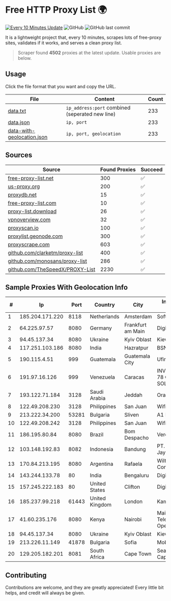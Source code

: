 
# Free HTTP Proxy List 🌍

[![Every 10 Minutes Update](https://github.com/mertguvencli/http-proxy-list/actions/workflows/main.yml/badge.svg?branch=main)](https://github.com/mertguvencli/http-proxy-list/actions/workflows/main.yml)
![GitHub](https://img.shields.io/github/license/mertguvencli/http-proxy-list)
![GitHub last commit](https://img.shields.io/github/last-commit/mertguvencli/http-proxy-list)

It is a lightweight project that, every 10 minutes, scrapes lots of free-proxy sites, validates if it works, and serves a clean proxy list.


> Scraper found **4502** proxies at the latest update. Usable proxies are below.

## Usage

Click the file format that you want and copy the URL.


|File|Content|Count|
|----|-------|-----|
|[data.txt](https://raw.githubusercontent.com/mertguvencli/http-proxy-list/main/proxy-list/data.txt)|`ip_address:port` combined (seperated new line)|233|
|[data.json](https://raw.githubusercontent.com/mertguvencli/http-proxy-list/main/proxy-list/data.json)|`ip, port`|233|
|[data-with-geolocation.json](https://raw.githubusercontent.com/mertguvencli/http-proxy-list/main/proxy-list/data-with-geolocation.json)|`ip, port, geolocation`|233|

## Sources

|Source|Found Proxies|Succeed|
|------|-------------|-------|
|[free-proxy-list.net](https://free-proxy-list.net)|300|✅|
|[us-proxy.org](https://www.us-proxy.org)|200|✅|
|[proxydb.net](http://proxydb.net)|15|✅|
|[free-proxy-list.com](https://free-proxy-list.com/?page=&port=&type%5B%5D=http&type%5B%5D=https&up_time=0&search=Search)|10|✅|
|[proxy-list.download](https://www.proxy-list.download/HTTP)|26|✅|
|[vpnoverview.com](https://vpnoverview.com/privacy/anonymous-browsing/free-proxy-servers)|32|✅|
|[proxyscan.io](https://www.proxyscan.io)|100|✅|
|[proxylist.geonode.com](https://proxylist.geonode.com/api/proxy-list?limit=300&page=1&sort_by=lastChecked&sort_type=desc&protocols=http,https)|300|✅|
|[proxyscrape.com](https://api.proxyscrape.com/v2/?request=displayproxies&protocol=http&timeout=10000&country=all&ssl=all&anonymity=all)|603|✅|
|[github.com/clarketm/proxy-list](https://raw.githubusercontent.com/clarketm/proxy-list/master/proxy-list-raw.txt)|400|✅|
|[github.com/monosans/proxy-list](https://raw.githubusercontent.com/monosans/proxy-list/main/proxies/http.txt)|286|✅|
|[github.com/TheSpeedX/PROXY-List](https://raw.githubusercontent.com/TheSpeedX/PROXY-List/master/http.txt)|2230|✅|


## Sample Proxies With Geolocation Info

|#|Ip|Port|Country|City|Internet Service Provider|
|-|--|----|-------|----|-------------------------|
|1|185.204.171.220|8118|Netherlands|Amsterdam|Softqloud GmbH|
|2|64.225.97.57|8080|Germany|Frankfurt am Main|DigitalOcean, LLC|
|3|94.45.137.34|8080|Ukraine|Kyiv Oblast|Kievline LLC|
|4|117.251.103.186|8080|India|Hazratpur|BSNL Internet|
|5|190.115.4.51|999|Guatemala|Guatemala City|Ufinet Panama S.A.|
|6|191.97.16.126|999|Venezuela|Caracas|INVERSIONES FRITZ 78 C.A.(WIFI SOLUTION)|
|7|193.122.71.184|3128|Saudi Arabia|Jeddah|Oracle Corporation|
|8|122.49.208.230|3128|Philippines|San Juan|WifiCity, Inc|
|9|213.222.34.200|53281|Bulgaria|Sliven|A1 Bulgaria EAD|
|10|122.49.208.242|3128|Philippines|San Juan|WifiCity, Inc|
|11|186.195.80.84|8080|Brazil|Bom Despacho|Vero S.A|
|12|103.148.192.83|8082|Indonesia|Bandung|PT. Akashia Thuba Jaya|
|13|170.84.213.195|8080|Argentina|Rafaela|Wiltel Comunicaciones SA|
|14|143.244.133.78|80|India|Bengaluru|DigitalOcean, LLC|
|15|157.245.222.183|80|United States|Clifton|DigitalOcean, LLC|
|16|185.237.99.218|61443|United Kingdom|London|Kamatera Inc|
|17|41.60.235.176|8080|Kenya|Nairobi|Maintainer Liquid Telecommunications Operations Limited|
|18|94.45.137.34|8080|Ukraine|Kyiv Oblast|Kievline LLC|
|19|213.226.11.149|41878|Bulgaria|Sofia|Mobiltel EAD|
|20|129.205.182.201|8081|South Africa|Cape Town|Seacom Western Cape (Pty) Ltd|



## Contributing

Contributions are welcome, and they are greatly appreciated! Every
little bit helps, and credit will always be given.


